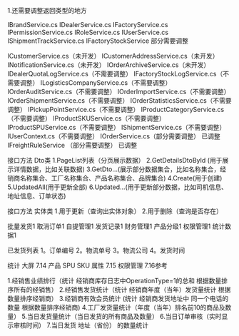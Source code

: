 1.还需要调整返回类型的地方

IBrandService.cs
IDealerService.cs
IFactoryService.cs
IPermissionService.cs
IRoleService.cs
IUserService.cs
IShipmentTrackService.cs
IFactoryStockService 部分需要调整




ICustomerService.cs（未开发）
ICustomerAddressService.cs（未开发）
INotificationService.cs（未开发）
IOrderArchiveService.cs（未开发）
IDealerQuotaLogService.cs（不需要调整）
IFactoryStockLogService.cs（不需要调整）
ILogisticsCompanyService.cs（不需要调整）
IOrderAuditService.cs（不需要调整）
IOrderImportService.cs（不需要调整）
IOrderShipmentService.cs（不需要调整）
IOrderStatisticsService.cs（不需要调整）
IPickupPointService.cs（不需要调整）
IProductCategoryService.cs（不需要调整）
IProductSKUService.cs（不需要调整）
IProductSPUService.cs（不需要调整）
IShipmentService.cs（不需要调整）
IUserContext.cs（不需要调整）
IOrderService.cs（部分需要调整）  已调整
IFreightRuleService （部分需要调整）  已调整

























接口方法 Dto类
1.PageList列表（分页展示数据）
2.GetDetailsDtoById (用于展示详情数据，比如关联数据)
3.GetDto...(展示部分数据集合，比如名称集合，经销商名称集合、工厂名称集合、产品名称集合、品牌集合)
4.Create(用于创建)
5.UpdatedAll(用于更新全部)
6.Updated...(用于更新部分数据，比如司机信息、地址信息、订单状态)


接口方法 实体类
1.用于更新（查询出实体对象）
2.用于删除（查询是否存在）


批量发货1
取消订单1
自提管理1
发货记录1
财务管理1
产品分级1
权限管理1
统计数据1


已发货列表
1。订单编号
2。物流单号
3。物流公司
4。发货时间


统计 大屏       7.14
产品 SPU  SKU  属性        7.15
权限管理         7.16参考

1.经销售业绩排行（统计 经销商库存日志中OperationType=1的总和  根据数量排序所有的经销售）
2.经销售发货统计（统计 经销商年度（当年）发货量统计  根据数量排序经销商）
3.经销商有效会员统计 (统计 经销商发货地址中 同一个电话的数量 根据数量排序经销商)
4.工厂发货量统计（年度（当年）排名前10的商品及数量）
5.当日发货量统计（当日发货的所有商品及数量）
6.当日订单审核（实时显示审核时间）
7.当日发货 地址（省份） 的数量统计